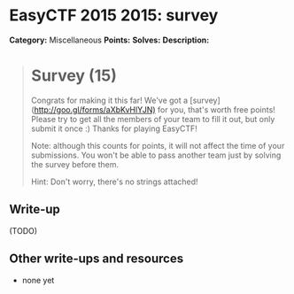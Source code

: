 # EasyCTF 2015 2015: survey

**Category:** Miscellaneous
**Points:** 
**Solves:** 
**Description:**

> # Survey (15)
> 
> 
> Congrats for making it this far! We've got a [survey](<http://goo.gl/forms/aXbKvHlYJN)> for you, that's worth free points! Please try to get all the members of your team to fill it out, but only submit it once :) Thanks for playing EasyCTF!
> 
> 
> Note: although this counts for points, it will not affect the time of your submissions. You won't be able to pass another team just by solving the survey before them.
> 
> 
> Hint: Don't worry, there's no strings attached!

## Write-up

(TODO)

## Other write-ups and resources

* none yet
